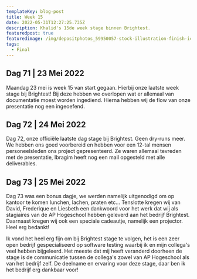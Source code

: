 ```yaml
---
templateKey: blog-post
title: Week 15
date: 2022-05-31T12:27:25.735Z
description: Khalid's 15de week stage binnen Brightest.
featuredpost: true
featuredimage: /img/depositphotos_59950057-stock-illustration-finish-icon.jpg
tags:
  - Final
---
```

## Dag 71 | 23 Mei 2022

Maandag 23 mei is week 15 van start gegaan. Hierbij onze laatste week stage bij Brightest! Bij deze hebben we overlopen wat er allemaal van documentatie moest worden ingediend. Hierna hebben wij de flow van onze presentatie nog een ingeoefend.

## Dag 72 | 24 Mei 2022

Dag 72, onze officiële laatste dag stage bij Brightest. Geen dry-runs meer. We hebben ons goed voorbereid en hebben voor een 12-tal mensen personeelsleden ons project gepresenteerd. Ze waren allemaal tevreden met de presentatie, Ibragim heeft nog een mail opgesteld met alle deliverables.

## Dag 73 | 25 Mei 2022

Dag 73 was een bonus dagje, we werden namelijk uitgenodigd om op kantoor te komen lunchen, lachen, praten etc... Tenslotte kregen wij van David, Frederique en Liesbeth een dankwoord voor het werk dat wij als stagiaires van de AP Hogeschool hebben geleverd aan het bedrijf Brightest. Daarnaast kregen wij ook een speciale cadeautje, namelijk een projector. Heel erg bedankt!



Ik vond het heel erg fijn om bij Brightest stage te volgen, het is een zeer open bedrijf gespecialiseerd op software testing waarbij ik en mijn collega's veel hebben bijgeleerd. Het meeste dat mij heeft veranderd doorheen de stage is de communicatie tussen de collega's zowel van AP Hogeschool als van het bedrijf zelf. De deelname en ervaring voor deze stage, daar ben ik het bedrijf erg dankbaar voor!